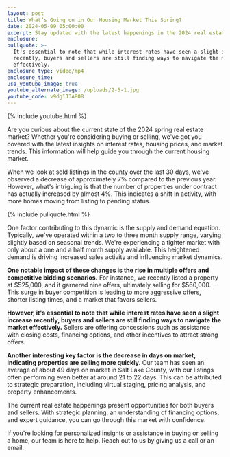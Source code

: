 ```yaml
---
layout: post
title: What’s Going on in Our Housing Market This Spring?
date: 2024-05-09 05:00:00
excerpt: Stay updated with the latest happenings in the 2024 real estate market!
enclosure:
pullquote: >-
  It's essential to note that while interest rates have seen a slight increase
  recently, buyers and sellers are still finding ways to navigate the market
  effectively. 
enclosure_type: video/mp4
enclosure_time:
use_youtube_image: true
youtube_alternate_image: /uploads/2-5-1.jpg
youtube_code: v9dg1J3A808
---
```

{% include youtube.html %}

Are you curious about the current state of the 2024 spring real estate market? Whether you're considering buying or selling, we've got you covered with the latest insights on interest rates, housing prices, and market trends. This information will help guide you through the current housing market.

When we look at sold listings in the county over the last 30 days, we've observed a decrease of approximately 7% compared to the previous year. However, what's intriguing is that the number of properties under contract has actually increased by almost 4%. This indicates a shift in activity, with more homes moving from listing to pending status.

{% include pullquote.html %}

One factor contributing to this dynamic is the supply and demand equation. Typically, we've operated within a two to three month supply range, varying slightly based on seasonal trends. We're experiencing a tighter market with only about a one and a half month supply available. This heightened demand is driving increased sales activity and influencing market dynamics.

**One notable impact of these changes is the rise in multiple offers and competitive bidding scenarios.** For instance, we recently listed a property at $525,000, and it garnered nine offers, ultimately selling for $560,000. This surge in buyer competition is leading to more aggressive offers, shorter listing times, and a market that favors sellers.

**However, it's essential to note that while interest rates have seen a slight increase recently, buyers and sellers are still finding ways to navigate the market effectively.** Sellers are offering concessions such as assistance with closing costs, financing options, and other incentives to attract strong offers.

**Another interesting key factor is the decrease in days on market, indicating properties are selling more quickly.** Our team has seen an average of about 49 days on market in Salt Lake County, with our listings often performing even better at around 21 to 22 days. This can be attributed to strategic preparation, including virtual staging, pricing analysis, and property enhancements.

The current real estate happenings present opportunities for both buyers and sellers. With strategic planning, an understanding of financing options, and expert guidance, you can go through this market with confidence.

If you're looking for personalized insights or assistance in buying or selling a home, our team is here to help. Reach out to us by giving us a call or an email.